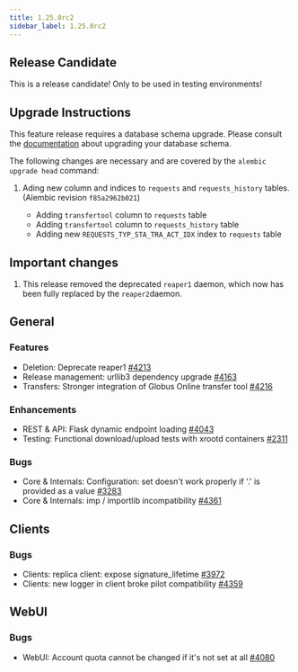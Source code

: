 ```yaml
---
title: 1.25.0rc2
sidebar_label: 1.25.0rc2
---
```


## Release Candidate

This is a release candidate! Only to be used in testing environments!

## Upgrade Instructions

This feature release requires a database schema upgrade. Please consult the [documentation](https://rucio.readthedocs.io/en/latest/database.html) about
upgrading your database schema.

The following changes are necessary and are covered by the `alembic upgrade head` command:

1. Ading new column and indices to `requests` and `requests_history` tables. (Alembic revision `f85a2962b021`)

    - Adding `transfertool` column to `requests` table
    - Adding `transfertool` column to `requests_history` table
    - Adding new `REQUESTS_TYP_STA_TRA_ACT_IDX` index to `requests` table

## Important changes

1. This release removed the deprecated `reaper1` daemon, which now has been fully replaced by the `reaper2`daemon.

## General

### Features

- Deletion: Deprecate reaper1 [#4213](https://github.com/rucio/rucio/issues/4213)
- Release management: urllib3 dependency upgrade [#4163](https://github.com/rucio/rucio/issues/4163)
- Transfers: Stronger integration of Globus Online transfer tool [#4216](https://github.com/rucio/rucio/issues/4216)

### Enhancements

- REST & API: Flask dynamic endpoint loading [#4043](https://github.com/rucio/rucio/issues/4043)
- Testing: Functional download/upload tests with xrootd containers [#2311](https://github.com/rucio/rucio/issues/2311)

### Bugs

- Core & Internals: Configuration: set doesn't work properly if '.' is provided as a value [#3283](https://github.com/rucio/rucio/issues/3283)
- Core & Internals: imp / importlib incompatibility [#4361](https://github.com/rucio/rucio/issues/4361)

## Clients

### Bugs

- Clients: replica client: expose signature_lifetime [#3972](https://github.com/rucio/rucio/issues/3972)
- Clients: new logger in client broke pilot compatibility [#4359](https://github.com/rucio/rucio/issues/4359)

## WebUI

### Bugs

- WebUI: Account quota cannot be changed if it's not set at all [#4080](https://github.com/rucio/rucio/issues/4080)
